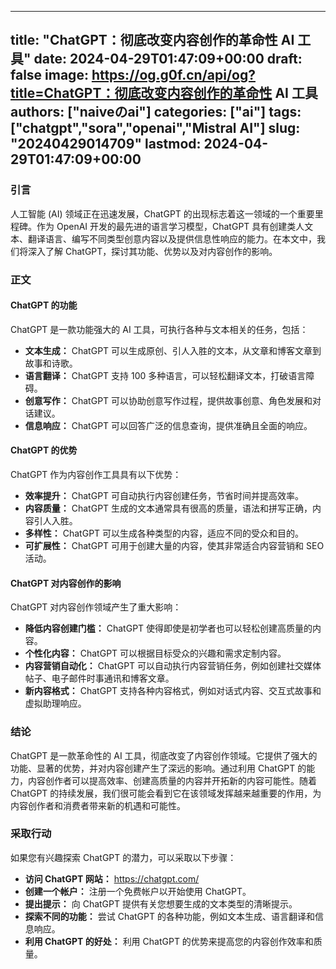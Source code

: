 
---
title: "ChatGPT：彻底改变内容创作的革命性 AI 工具"
date: 2024-04-29T01:47:09+00:00
draft: false
image: https://og.g0f.cn/api/og?title=ChatGPT：彻底改变内容创作的革命性 AI 工具
authors: ["naiveのai"]
categories: ["ai"]
tags: ["chatgpt","sora","openai","Mistral AI"]
slug: "20240429014709"
lastmod: 2024-04-29T01:47:09+00:00
---
### 引言

人工智能 (AI) 领域正在迅速发展，ChatGPT 的出现标志着这一领域的一个重要里程碑。作为 OpenAI 开发的最先进的语言学习模型，ChatGPT 具有创建类人文本、翻译语言、编写不同类型创意内容以及提供信息性响应的能力。在本文中，我们将深入了解 ChatGPT，探讨其功能、优势以及对内容创作的影响。

### 正文

#### ChatGPT 的功能

ChatGPT 是一款功能强大的 AI 工具，可执行各种与文本相关的任务，包括：

- **文本生成：** ChatGPT 可以生成原创、引人入胜的文本，从文章和博客文章到故事和诗歌。
- **语言翻译：** ChatGPT 支持 100 多种语言，可以轻松翻译文本，打破语言障碍。
- **创意写作：** ChatGPT 可以协助创意写作过程，提供故事创意、角色发展和对话建议。
- **信息响应：** ChatGPT 可以回答广泛的信息查询，提供准确且全面的响应。

#### ChatGPT 的优势

ChatGPT 作为内容创作工具具有以下优势：

- **效率提升：** ChatGPT 可自动执行内容创建任务，节省时间并提高效率。
- **内容质量：** ChatGPT 生成的文本通常具有很高的质量，语法和拼写正确，内容引人入胜。
- **多样性：** ChatGPT 可以生成各种类型的内容，适应不同的受众和目的。
- **可扩展性：** ChatGPT 可用于创建大量的内容，使其非常适合内容营销和 SEO 活动。

#### ChatGPT 对内容创作的影响

ChatGPT 对内容创作领域产生了重大影响：

- **降低内容创建门槛：** ChatGPT 使得即使是初学者也可以轻松创建高质量的内容。
- **个性化内容：** ChatGPT 可以根据目标受众的兴趣和需求定制内容。
- **内容营销自动化：** ChatGPT 可以自动执行内容营销任务，例如创建社交媒体帖子、电子邮件时事通讯和博客文章。
- **新内容格式：** ChatGPT 支持各种内容格式，例如对话式内容、交互式故事和虚拟助理响应。

### 结论

ChatGPT 是一款革命性的 AI 工具，彻底改变了内容创作领域。它提供了强大的功能、显著的优势，并对内容创建产生了深远的影响。通过利用 ChatGPT 的能力，内容创作者可以提高效率、创建高质量的内容并开拓新的内容可能性。随着 ChatGPT 的持续发展，我们很可能会看到它在该领域发挥越来越重要的作用，为内容创作者和消费者带来新的机遇和可能性。

### 采取行动

如果您有兴趣探索 ChatGPT 的潜力，可以采取以下步骤：

- **访问 ChatGPT 网站：** https://chatgpt.com/
- **创建一个帐户：** 注册一个免费帐户以开始使用 ChatGPT。
- **提出提示：** 向 ChatGPT 提供有关您想要生成的文本类型的清晰提示。
- **探索不同的功能：** 尝试 ChatGPT 的各种功能，例如文本生成、语言翻译和信息响应。
- **利用 ChatGPT 的好处：** 利用 ChatGPT 的优势来提高您的内容创作效率和质量。